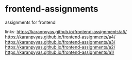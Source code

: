# frontend-assignments
assignments for frontend

links:
https://karanpvyas.github.io/frontend-assignments/a5/
https://karanpvyas.github.io/frontend-assignments/a4/
https://karanpvyas.github.io/frontend-assignments/a3/
https://karanpvyas.github.io/frontend-assignments/a2/
https://karanpvyas.github.io/frontend-assignments/a1/
